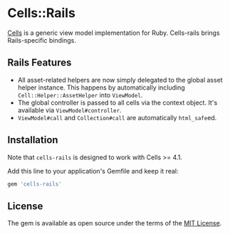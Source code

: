 # Cells::Rails

[Cells](https://github.com/apotonick/cells) is a generic view model implementation for Ruby. Cells-rails brings Rails-specific bindings.

## Rails Features

* All asset-related helpers are now simply delegated to the global asset helper instance. This happens by automatically including `Cell::Helper::AssetHelper` into `ViewModel`.
* The global controller is passed to all cells via the context object. It's available via `ViewModel#controller`.
* `ViewModel#call` and `Collection#call` are automatically `html_safe`ed.


## Installation

Note that `cells-rails` is designed to work with Cells >= 4.1.

Add this line to your application's Gemfile and keep it real:

```ruby
gem 'cells-rails'
```

## License

The gem is available as open source under the terms of the [MIT License](http://opensource.org/licenses/MIT).
